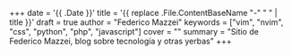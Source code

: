 +++
date = '{{ .Date }}'
title = '{{ replace .File.ContentBaseName "-" " " | title }}'
draft = true
author = "Federico Mazzei"
keywords = ["vim", "nvim", "css", "python", "php", "javascript"]
cover = ""
summary = "Sitio de Federico Mazzei, blog sobre tecnología y otras yerbas"
+++
